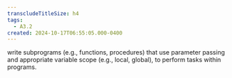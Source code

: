 ```yaml
---
transcludeTitleSize: h4
tags:
  - A3.2
created: 2024-10-17T06:55:05.000-0400
---
```

write subprograms (e.g., functions, procedures) that use parameter passing and appropriate variable scope (e.g., local, global), to perform tasks within programs.